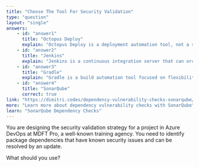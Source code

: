 ```yaml
---
title: "Choose The Tool For Security Validation"
type: "question"
layout: "single"
answers:
    - id: "answer1"
      title: "Octopus Deploy"
      explain: "Octopus Deploy is a deployment automation tool, not a security scanning tool. It focuses on simplifying deployment processes but does not provide package dependency security scanning."
    - id: "answer2"
      title: "Jenkins"
      explain: "Jenkins is a continuous integration server that can orchestrate builds and deployments. While Jenkins can integrate with security tools through plugins, it is not itself a tool for identifying package dependencies with security vulnerabilities."
    - id: "answer3"
      title: "Gradle"
      explain: "Gradle is a build automation tool focused on flexibility and performance. While it manages dependencies, it doesn't natively provide security vulnerability scanning for those dependencies."
    - id: "answer4"
      title: "SonarQube"
      correct: true
link: "https://dimitri.codes/dependency-vulnerability-checks-sonarqube/"
more: "Learn more about dependency vulnerability checks with SonarQube"
learn: "SonarQube Dependency Checks"
---
```


You are designing the security validation strategy for a project in Azure DevOps at MDFT Pro, a well-known training agency. You need to identify package dependencies that have known security issues and can be resolved by an update.

What should you use?
